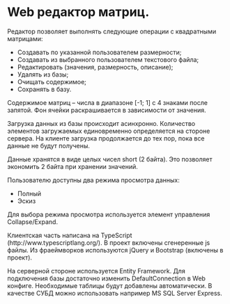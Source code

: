 <h1>Web редактор матриц.</h1>

<p>Редактор позволяет выполнять следующие операции с квадратными матрицами:</p>
<ul>
<li>Создавать по указанной пользователем размерности;</li>
<li>Создавать из выбранного пользователем текстового файла;</li>
<li>Редактировать (значения, размерность, описание);</li>
<li>Удалять из базы;</li>
<li>Очищать содержимое;</li>
<li>Сохранять в базу.</li>
</ul>
<p>Содержимое матриц – числа в диапазоне [-1; 1] с 4 знаками после запятой. Фон ячейки раскрашивается в зависимости от значения.</p>
<p>Загрузка данных из базы происходит асинхронно. Количество элементов загружаемых единовременно определяется на стороне сервера. На клиенте загрузка продолжается до тех пор, пока все данные не будут получены.</p>
<p>Данные хранятся в виде целых чисел  short (2 байта). Это позволяет экономить 2 байта при хранении значений.</p>
<p>Пользователю доступны два режима просмотра данных:</p>
<ul>
<li>Полный</li>
<li>Эскиз</li>
</ul>
<p>Для выбора режима просмотра используется элемент управления Collapse/Expand.</p>
<p>Клиентская часть написана на TypeScript (http://www.typescriptlang.org/). В проект включены сгенеренные js файлы. Из фраеймворков используются jQuery и Bootstrap (включены в проект).</p>
<p>На серверной стороне используется Entity Framework. Для подключения базы достаточно изменить DefaultConnection  в Web конфиге. Необходимые таблицы будут добавлены автоматически. В качестве СУБД можно использовать например MS SQL Server Express. </p>

